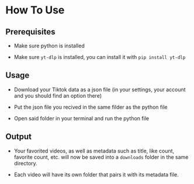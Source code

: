 # How To Use

## Prerequisites

- Make sure python is installed

- Make sure `yt-dlp` is installed, you can install it with `pip install yt-dlp`

## Usage

- Download your Tiktok data as a json file (in your settings, your account and you should find an option there)

- Put the json file you recived in the same filder as the python file

- Open said folder in your terminal and run the python file

## Output

- Your favorited videos, as well as metadata such as title, like count, favorite count, etc. will now be saved into a `downloads` folder in the same directory.

- Each video will have its own folder that pairs it with its metadata file.
